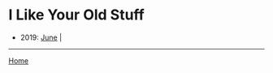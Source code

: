 # I Like Your Old Stuff

  * 2019: 
      [June](./i-like-your-old-stuff-2019-06.md) | 

----

[Home](../)

